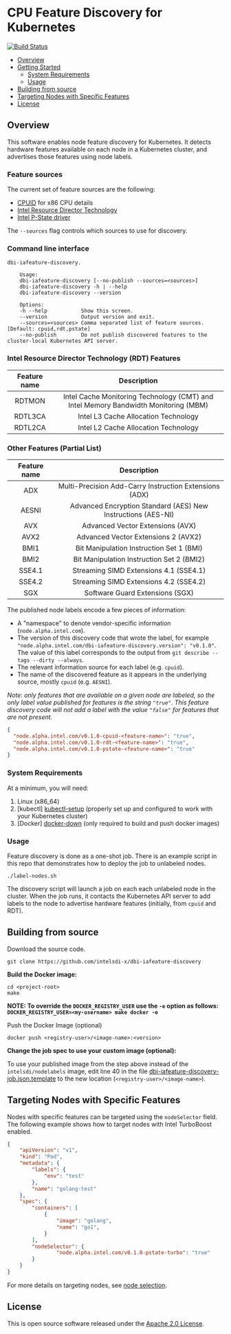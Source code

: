 # CPU Feature Discovery for Kubernetes

[![Build Status](https://travis-ci.com/intelsdi-x/dbi-iafeature-discovery.svg?token=ajyZ5osyX5HNjsUu5muj&branch=master)](https://travis-ci.com/intelsdi-x/dbi-iafeature-discovery)

- [Overview](#overview)
- [Getting Started](#getting-started)
  * [System Requirements](#system-requirements)
  * [Usage](#usage)
- [Building from source](#building-from-source)
- [Targeting Nodes with Specific Features](#targeting-nodes-with-specific-features)
- [License](#license)

## Overview

This software enables node feature discovery for Kubernetes. It detects
hardware features available on each node in a Kubernetes cluster, and advertises
those features using node labels.

### Feature sources

The current set of feature sources are the following:

- [CPUID](http://man7.org/linux/man-pages/man4/cpuid.4.html) for x86 CPU details
- [Intel Resource Director Technology][intel-rdt]
- [Intel P-State driver][intel-pstate]

The `--sources` flag controls which sources to use for discovery.

### Command line interface

```
dbi-iafeature-discovery.

	Usage:
	dbi-iafeature-discovery [--no-publish --sources=<sources>]
	dbi-iafeature-discovery -h | --help
	dbi-iafeature-discovery --version

	Options:
	-h --help           Show this screen.
	--version           Output version and exit.
	--sources=<sources> Comma separated list of feature sources. [Default: cpuid,rdt,pstate]
	--no-publish        Do not publish discovered features to the cluster-local Kubernetes API server.
```

### Intel Resource Director Technology (RDT) Features

| Feature name   | Description                                                                         |
| :------------: | :---------------------------------------------------------------------------------: |
| RDTMON         | Intel Cache Monitoring Technology (CMT) and Intel Memory Bandwidth Monitoring (MBM)
| RDTL3CA        | Intel L3 Cache Allocation Technology
| RDTL2CA        | Intel L2 Cache Allocation Technology

### Other Features (Partial List)

| Feature name   | Description                                                  |
| :------------: | :----------------------------------------------------------: |
| ADX            | Multi-Precision Add-Carry Instruction Extensions (ADX)
| AESNI          | Advanced Encryption Standard (AES) New Instructions (AES-NI)
| AVX            | Advanced Vector Extensions (AVX)
| AVX2           | Advanced Vector Extensions 2 (AVX2)
| BMI1           | Bit Manipulation Instruction Set 1 (BMI)
| BMI2           | Bit Manipulation Instruction Set 2 (BMI2)
| SSE4.1         | Streaming SIMD Extensions 4.1 (SSE4.1)
| SSE4.2         | Streaming SIMD Extensions 4.2 (SSE4.2)
| SGX            | Software Guard Extensions (SGX)

The published node labels encode a few pieces of information:

- A "namespace" to denote vendor-specific information (`node.alpha.intel.com`).
- The version of this discovery code that wrote the label, for example
  `"node.alpha.intel.com/dbi-iafeature-discovery.version": "v0.1.0"`.
  The value of this label corresponds to the output from
  `git describe --tags --dirty --always`.
- The relevant information source for each label (e.g. `cpuid`).
- The name of the discovered feature as it appears in the underlying
  source, mostly `cpuid` (e.g. `AESNI`).

_Note: only features that are available on a given node are labeled, so
the only label value published for features is the string `"true"`. This
feature discovery code will not add a label with the value `"false"` for
features that are not present._

```json
{
  "node.alpha.intel.com/v0.1.0-cpuid-<feature-name>": "true",
  "node.alpha.intel.com/v0.1.0-rdt-<feature-name>": "true",
  "node.alpha.intel.com/v0.1.0-pstate-<feature-name>": "true"
}
```

### System Requirements

At a minimum, you will need:

1. Linux (x86_64)
1. [kubectl] [kubectl-setup] (properly set up and configured to work with your
   Kubernetes cluster)
1. [Docker] [docker-down] (only required to build and push docker images)

### Usage

Feature discovery is done as a one-shot job. There is an example script in this
repo that demonstrates how to deploy the job to unlabeled nodes.

```
./label-nodes.sh
```

The discovery script will launch a job on each each unlabeled node in the
cluster. When the job runs, it contacts the Kubernetes API server to add labels
to the node to advertise hardware features (initially, from `cpuid` and RDT).

## Building from source

Download the source code.

```
git clone https://github.com/intelsdi-x/dbi-iafeature-discovery
```

**Build the Docker image:**

```
cd <project-root>
make
```

**NOTE: To override the `DOCKER_REGISTRY_USER` use the `-e` option as follows:
`DOCKER_REGISTRY_USER=<my-username> make docker -e`**

Push the Docker Image (optional)

```
docker push <registry-user>/<image-name>:<version>
```

**Change the job spec to use your custom image (optional):**

To use your published image from the step above instead of the
`intelsdi/nodelabels` image, edit line 40 in the file
[dbi-iafeature-discovery-job.json.template](dbi-iafeature-discovery-job.json.template)
to the new location (`<registry-user>/<image-name>`).

## Targeting Nodes with Specific Features

Nodes with specific features can be targeted using the `nodeSelector` field. The
following example shows how to target nodes with Intel TurboBoost enabled.

```json
{
    "apiVersion": "v1",
    "kind": "Pod",
    "metadata": {
        "labels": {
            "env": "test"
        },
        "name": "golang-test"
    },
    "spec": {
        "containers": [
            {
                "image": "golang",
                "name": "go1",
            }
        ],
        "nodeSelector": {
                "node.alpha.intel.com/v0.1.0-pstate-turbo": "true"
        }
    }
}
```

For more details on targeting nodes, see [node selection][node-sel].


## License

This is open source software released under the [Apache 2.0 License](LICENSE).

<!-- Links -->
[intel-rdt]: http://www.intel.com/content/www/us/en/architecture-and-technology/resource-director-technology.html
[intel-pstate]: https://www.kernel.org/doc/Documentation/cpu-freq/intel-pstate.txt
[docker-down]: https://docs.docker.com/engine/installation
[golang-down]: https://golang.org/dl
[gcc-down]: https://gcc.gnu.org
[kubectl-setup]: https://coreos.com/kubernetes/docs/latest/configure-kubectl.html
[balaji-github]: https://github.com/balajismaniam
[node-sel]: http://kubernetes.io/docs/user-guide/node-selection
